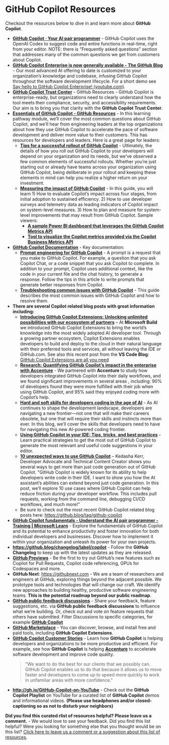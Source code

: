 # GitHub Copilot Resources
Checkout the resources below to dive in and learn more about **GitHub Copilot**. 
- [**GitHub Copilot · Your AI pair programmer**](https://github.com/features/copilot) - GitHub Copilot uses the OpenAI Codex to suggest code and entire functions in real-time, right from your editor. NOTE: there is “Frequently asked questions” section that addresses many of the common questions we get from customers about Copilot. 
- [**GitHub Copilot Enterprise is now generally available - The GitHub Blog**](https://github.blog/2024-02-27-github-copilot-enterprise-is-now-generally-available/) - Our most advanced AI offering to date is customized to your organization’s knowledge and codebase, infusing GitHub Copilot throughout the software development lifecycle. For a short demo see [Say hello to GitHub Copilot Enterprise! (youtube.com)](https://www.youtube.com/watch?v=vUX5u_4B2AM).
- [**GitHub Copilot Trust Center**](https://resources.github.com/copilot-trust-center/) - GitHub Resources - GitHub Copilot is enterprise-ready, but organizations need to clearly understand how the tool meets their compliance, security, and accessibility requirements. Our aim is to bring you that clarity with the **GitHub Copilot Trust Center**.
- [**Essentials of GitHub Copilot - GitHub Resources**](https://resources.github.com/learn/pathways/copilot/essentials/essentials-of-github-copilot/) - In this learning pathway module, we’ll cover the most common questions about GitHub Copilot, and we’ll hear from engineering leaders at the top organizations about how they use GitHub Copilot to accelerate the pace of software development and deliver more value to their customers. This has resources for developers and leaders. Here is a great page for leaders: 
  - [**Tips for a successful rollout of GitHub Copilot**](https://resources.github.com/learn/pathways/copilot/essentials/tips-for-a-successful-rollout-of-github-copilot/) - Ultimately, the details of how you roll out GitHub Copilot to your developers will depend on your organization and its needs, but we've observed a few common elements of successful rollouts. Whether you’re just starting out or already have teams across your organization using GitHub Copilot, being deliberate in your rollout and keeping these elements in mind can help you realize a higher return on your investment.
  - [**Measuring the impact of GitHub Copilot**](https://resources.github.com/learn/pathways/copilot/essentials/measuring-the-impact-of-github-copilot/) - In this guide, you will learn 1) How to evaluate Copilot’s impact across four stages, from initial adoption to sustained efficiency. 2) How to use developer surveys and telemetry data as leading indicators of Copilot impact on system-level measures. 3) How to plan and measure for system-level improvements that may result from GitHub Copilot. Sample viewers: 
    - [**A sample Power BI dashboard that leverages the GitHub Copilot Metrics API**](https://github.com/jasonmoodie/pbi-4-ghcopilot)
    - [**Tool to visualize the Copilot metrics provided via the Copilot Business Metrics API**](https://github.com/github-copilot-resources/copilot-metrics-viewer)
- [**GitHub Copilot Documentation**](https://docs.github.com/en/copilot) - Key documentation: 
  - [**Prompt engineering for GitHub Copilot**](https://docs.github.com/en/copilot/using-github-copilot/prompt-engineering-for-github-copilot) - A prompt is a request that you make to GitHub Copilot. For example, a question that you ask Copilot Chat, or a code snippet that you ask Copilot to complete. In addition to your prompt, Copilot uses additional context, like the code in your current file and the chat history, to generate a response. Follow the tips in this article to write prompts that generate better responses from Copilot.
  - [**Troubleshooting common issues with GitHub Copilot**](https://docs.github.com/en/copilot/troubleshooting-github-copilot/troubleshooting-common-issues-with-github-copilot) - This guide describes the most common issues with GitHub Copilot and how to resolve them.
- **There are several Copilot related blog posts with great information including:** 
  - [**Introducing GitHub Copilot Extensions: Unlocking unlimited possibilities with our ecosystem of partners**](https://github.blog/2024-05-21-introducing-github-copilot-extensions/) – At **Microsoft Build** we introduced GitHub Copilot Extensions to bring the world’s knowledge into the most widely adopted AI developer tool. Through a growing partner ecosystem, Copilot Extensions enables developers to build and deploy to the cloud in their natural language with their preferred tools and services, all without leaving the IDE or GitHub.com. See also this recent post from the **VS Code Blog**: [GitHub Copilot Extensions are all you need](https://code.visualstudio.com/blogs/2024/06/24/extensions-are-all-you-need)
  - [**Research: Quantifying GitHub Copilot’s impact in the enterprise with Accenture**](https://github.blog/2024-05-13-research-quantifying-github-copilots-impact-in-the-enterprise-with-accenture/) - We partnered with **Accenture** to study how developers integrated GitHub Copilot into their daily workflows, and we found significant improvements in several areas , including: 90% of developers found they were more fulfilled with their job when using GitHub Copilot, and 95% said they enjoyed coding more with Copilot’s help.
  - [**Hard and soft skills for developers coding in the age of AI**](https://github.blog/2024-03-07-hard-and-soft-skills-for-developers-coding-in-the-age-of-ai/) - As AI continues to shape the development landscape, developers are navigating a new frontier—not one that will make their careers obsolete, but one that will require their skills and instincts more than ever. In this blog, we’ll cover the skills that developers need to have for navigating this new AI-powered coding frontier.
  - [**Using GitHub Copilot in your IDE: Tips, tricks, and best practices**](https://github.blog/2024-03-25-how-to-use-github-copilot-in-your-ide-tips-tricks-and-best-practices/) - Learn practical strategies to get the most out of GitHub Copilot to generate the most relevant and useful code suggestions in your editor.
  - [**10 unexpected ways to use GitHub Copilot**](https://github.blog/2024-01-22-10-unexpected-ways-to-use-github-copilot/) – Kedasha Kerr, Developer Advocate and Technical Content Creator shows you several ways to get more than just code generation out of GitHub Copilot. "GitHub Copilot is widely known for its ability to help developers write code in their IDE. I want to show you how the AI assistant’s abilities can extend beyond just code generation. In this post, we’ll explore 10 use cases where GitHub Copilot can help reduce friction during your developer workflow. This includes pull requests, working from the command line, debugging CI/CD workflows, and much more!"
  - Be sure to check out the most recent GitHub Copilot related blog posts here: https://github.blog/tag/github-copilot
- [**GitHub Copilot fundamentals - Understand the AI pair programmer - Training | Microsoft Learn**](https://learn.microsoft.com/en-us/training/paths/copilot/) - Explore the fundamentals of GitHub Copilot and its potential to enhance productivity and foster innovation for both individual developers and businesses. Discover how to implement it within your organization and unleash its power for your own projects.
- **https://github.blog/changelog/label/copilot** - Follow the **GitHub Changelog** to keep up with the latest updates as they are released.
- [**GitHub Previews**](https://github.com/features/preview) - Be the first to try out GitHub’s new features such as Copilot for Pull Requests, Copilot code referencing, GPUs for Codespaces and more. 
- **GitHub Next**: https://githubnext.com - We are a team of researchers and engineers at GitHub, exploring things beyond the adjacent possible. We prototype tools and technologies that will change our craft. We identify new approaches to building healthy, productive software engineering teams. **This is the potential roadmap beyond our public roadmap**.
- [**GitHub public feedback discussions**](https://github.com/github/feedback/discussions) - Share your feedback, feature suggestions, etc. via **GitHub public feedback discussions** to influence what we’re building. Or, check out and vote on feature requests that others have submitted. 
Filter Discussions to specific categories, for example [**GitHub Copilot**](https://github.com/orgs/community/discussions/categories/copilot)
- [**GitHub Marketplace**](https://github.com/marketplace) - You can discover, browse, and install free and paid tools, including **GitHub Copilot Extensions**. 
- [**GitHub Copilot Customer Stories**](https://github.com/customer-stories/enterprise?feature=GitHub%2BCopilot#browse) - Learn how **GitHub Copilot** is helping developers and organizations to be more productive and efficient. For example, see how **GitHub Copilot** is helping [**Accenture**](https://github.com/customer-stories/accenture) to accelerate software development and improve code quality. 
    > "We want to do the best for our clients that we possibly can. GitHub Copilot enables us to do that because it allows us to move faster and developers to come up to speed more quickly to work in unfamiliar areas with more confidence."
- **http://gh.io/GitHub-Copilot-on-YouTube** - Check out the **GitHub Copilot Playlist** on YouTube for a curated list of **GitHub Copilot** demos and informational videos. **(Please use headphones and/or closed-captioning so as not to disturb your neighbors)**

**Did you find this curated rlist of resources helpful? Please leave us a comment.** - We would love to see your feedback. Did you find this list helpful? Were you looking for something else that you thought would be on this list? [Click here to leave us a comment or a suggestion about this list of resources](https://github.com/DaveOps30/copilot-hands-on/discussions/3).
